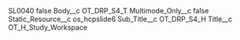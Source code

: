 <?xml version="1.0" encoding="UTF-8"?>
<CustomMetadata xmlns="http://soap.sforce.com/2006/04/metadata" xmlns:xsi="http://www.w3.org/2001/XMLSchema-instance" xmlns:xsd="http://www.w3.org/2001/XMLSchema">
    <label>SL0040</label>
    <protected>false</protected>
    <values>
        <field>Body__c</field>
        <value xsi:type="xsd:string">OT_DRP_S4_T</value>
    </values>
    <values>
        <field>Multimode_Only__c</field>
        <value xsi:type="xsd:boolean">false</value>
    </values>
    <values>
        <field>Static_Resource__c</field>
        <value xsi:type="xsd:string">os_hcpslide6</value>
    </values>
    <values>
        <field>Sub_Title__c</field>
        <value xsi:type="xsd:string">OT_DRP_S4_H</value>
    </values>
    <values>
        <field>Title__c</field>
        <value xsi:type="xsd:string">OT_H_Study_Workspace</value>
    </values>
</CustomMetadata>
